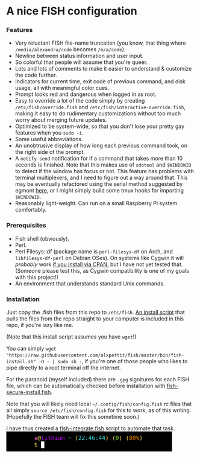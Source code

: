 # A nice FISH configuration

### Features 
* Very reluctant FISH file-name truncation
(you know, that thing where `/media/alexandra/code` becomes `/m/a/code`).
* Newline between status information and user input.
* So colorful that people will assume that you're queer.
* Lots and lots of comments to make it easier to understand & customize the code further.
* Indicators for current time, exit code of previous command, and disk usage, all with meaningful color cues.
* Prompt looks red and dangerous when logged in as root.
* Easy to override a lot of the code simply by creating `/etc/fish/override.fish` and `/etc/fish/interactive-override.fish`,
making it easy to do rudimentary customizations without too much worry about merging future updates.
* Optimized to be system-wide, so that you don't lose your pretty gay features when you `sudo -i`.
* Some useful abbreviations.
* An unobtrusive display of how long each previous command took, on the right side of the prompt.
* A `notify-send` notification for if a command that takes more than 10 seconds is finished. Note that this makes use of `xdotool` and `$WINDOWID` to detect if the window has focus or not. This feature has problems with terminal multiplexers, and I need to figure out a way around that. This may be eventually refactored using the serial method suggested by egmont [here](https://unix.stackexchange.com/a/480138/310093), or I might simply build some tmux hooks for importing `$WINDOWID`. 
* Reasonably light-weight. Can run on a small Raspberry Pi system comfortably.
### Prerequisites
* Fish shell (obviously).
* Perl.
* Perl Filesys::df (package name is `perl-filesys-df` on Arch, and `libfilesys-df-perl` on Debian OSes).
On systems like Cygwin it will _probably_ work [if you install via CPAN](https://stackoverflow.com/questions/10483574/how-do-i-install-perl-libraries-in-cygwin#10483795), but I have not yet tested that. (Someone please test this, as Cygwin compatibility is one of my goals with this project!)
* An environment that understands standard Unix commands.

### Installation
Just copy the .fish files from this repo to `/etc/fish`.
[An install script](https://raw.githubusercontent.com/alxpettit/fish/master/bin/fish-install.sh)
that pulls the files from the repo straight to your computer is included in this repo, if you're lazy like me.

(Note that this install script assumes you have `wget`!)

You can simply `wget "https://raw.githubusercontent.com/alxpettit/fish/master/bin/fish-install.sh" -O - | sudo sh -`,
if you're one of those people who likes to pipe directly to a root terminal off the internet.

For the paranoid (myself included) there are `.gpg` signitures for each FISH file,
which can be automatically checked before installation with [fish-secure-install.fish](https://raw.githubusercontent.com/alxpettit/fish/master/bin/fish-secure-install.fish).

Note that you will likely need local `~/.config/fish/config.fish` rc files that all simply `source /etc/fish/config.fish` for this to work,
as of this writing. (Hopefully the FISH team will fix this sometime soon.)

I have thus created a [fish-integrate.fish](https://raw.githubusercontent.com/alxpettit/fish/master/bin/fish-integrate.fish) script to automate that task.
![fish prompt image](media/fish-prompt.png)
